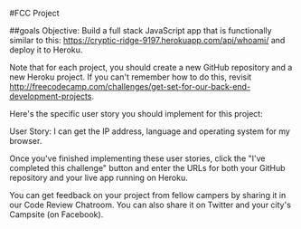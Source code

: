 #FCC Project

##goals
Objective: Build a full stack JavaScript app that is functionally similar to this: https://cryptic-ridge-9197.herokuapp.com/api/whoami/ and deploy it to Heroku.

Note that for each project, you should create a new GitHub repository and a new Heroku project. If you can't remember how to do this, revisit http://freecodecamp.com/challenges/get-set-for-our-back-end-development-projects.

Here's the specific user story you should implement for this project:

User Story: I can get the IP address, language and operating system for my browser.

Once you've finished implementing these user stories, click the "I've completed this challenge" button and enter the URLs for both your GitHub repository and your live app running on Heroku.

You can get feedback on your project from fellow campers by sharing it in our Code Review Chatroom. You can also share it on Twitter and your city's Campsite (on Facebook).